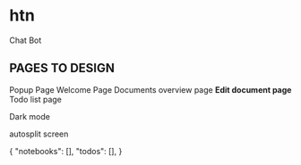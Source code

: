 # htn
Chat Bot

## PAGES TO DESIGN
Popup Page
Welcome Page
Documents overview page
**Edit document page**
Todo list page 


Dark mode

autosplit screen



{
    "notebooks": [],
    "todos": [],
}